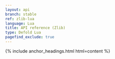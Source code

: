 ```yaml
---
layout: api
branch: stable
ref: zlib-lua
language: Lua
title: API reference (Zlib)
type: Defold Lua
pagefind_exclude: true
---
```

{% include anchor_headings.html html=content %}